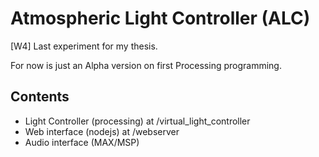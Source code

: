 # Atmospheric Light Controller (ALC)

[W4] Last experiment for my thesis. 

For now is just an Alpha version on first Processing programming. 

## Contents
- Light Controller (processing) at /virtual_light_controller
- Web interface (nodejs) at /webserver
- Audio interface (MAX/MSP) 
